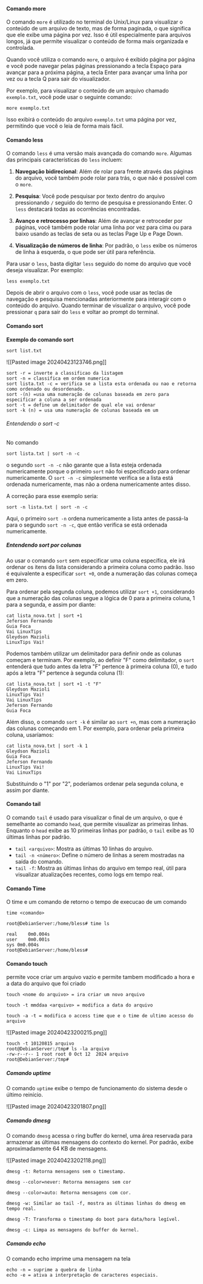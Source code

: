 #### Comando more
O comando `more` é utilizado no terminal do Unix/Linux para visualizar o conteúdo de um arquivo de texto, mas de forma paginada, o que significa que ele exibe uma página por vez. Isso é útil especialmente para arquivos longos, já que permite visualizar o conteúdo de forma mais organizada e controlada.

Quando você utiliza o comando `more`, o arquivo é exibido página por página e você pode navegar pelas páginas pressionando a tecla Espaço para avançar para a próxima página, a tecla Enter para avançar uma linha por vez ou a tecla Q para sair do visualizador.

Por exemplo, para visualizar o conteúdo de um arquivo chamado `exemplo.txt`, você pode usar o seguinte comando:

```
more exemplo.txt
```

Isso exibirá o conteúdo do arquivo `exemplo.txt` uma página por vez, permitindo que você o leia de forma mais fácil.



#### Comando less

O comando `less` é uma versão mais avançada do comando `more`. 
Algumas das principais características do `less` incluem:

1. **Navegação bidirecional**: Além de rolar para frente através das páginas do arquivo, você também pode rolar para trás, o que não é possível com o `more`.

2. **Pesquisa**: Você pode pesquisar por texto dentro do arquivo pressionando `/` seguido do termo de pesquisa e pressionando Enter. O `less` destacará todas as ocorrências encontradas.

3. **Avanço e retrocesso por linhas**: Além de avançar e retroceder por páginas, você também pode rolar uma linha por vez para cima ou para baixo usando as teclas de seta ou as teclas Page Up e Page Down.

4. **Visualização de números de linha**: Por padrão, o `less` exibe os números de linha à esquerda, o que pode ser útil para referência.

Para usar o `less`, basta digitar `less` seguido do nome do arquivo que você deseja visualizar. Por exemplo:

```
less exemplo.txt
```

Depois de abrir o arquivo com o `less`, você pode usar as teclas de navegação e pesquisa mencionadas anteriormente para interagir com o conteúdo do arquivo. Quando terminar de visualizar o arquivo, você pode pressionar `q` para sair do `less` e voltar ao prompt do terminal.


####  Comando sort

**Exemplo do comando sort**

```
sort list.txt 
```

![[Pasted image 20240423123746.png]]

```
sort -r = inverte a classificao da listagem
sort -n = classifica em ordem numerica
sort lista.txt -c = verifica se a lista esta ordenada ou nao e retorna como ordenado ou desordenado.
sort -(n) =usa uma numeração de colunas baseada em zero para especificar a coluna a ser ordenada
sort -t = define um delimitador de qual ele vai ordenar
sort -k (n) = usa uma numeração de colunas baseada em um
```

###### Entendendo o sort -c 

No comando

```shell
sort lista.txt | sort -n -c
```

o segundo `sort -n -c` não garante que a lista esteja ordenada numericamente porque o primeiro `sort` não foi especificado para ordenar numericamente. O `sort -n -c` simplesmente verifica se a lista está ordenada numericamente, mas não a ordena numericamente antes disso.

A correção para esse exemplo seria:

```shell
sort -n lista.txt | sort -n -c
```

Aqui, o primeiro `sort -n` ordena numericamente a lista antes de passá-la para o segundo `sort -n -c`, que então verifica se está ordenada numericamente.

##### Entendendo sort por colunas

Ao usar o comando `sort` sem especificar uma coluna específica, ele irá ordenar os itens da lista considerando a primeira coluna como padrão. Isso é equivalente a especificar `sort +0`, onde a numeração das colunas começa em zero.

Para ordenar pela segunda coluna, podemos utilizar `sort +1`, considerando que a numeração das colunas segue a lógica de 0 para a primeira coluna, 1 para a segunda, e assim por diante:

```shell
cat lista_nova.txt | sort +1
Jeferson Fernando
Guia Foca
Vai LinuxTips
Gleydson Mazioli
LinuxTips Vai!
```

Podemos também utilizar um delimitador para definir onde as colunas começam e terminam. Por exemplo, ao definir "F" como delimitador, o `sort` entenderá que tudo antes da letra "F" pertence à primeira coluna (0), e tudo após a letra "F" pertence à segunda coluna (1):

```shell
cat lista_nova.txt | sort +1 -t "F"
Gleydson Mazioli
LinuxTips Vai!
Vai LinuxTips
Jeferson Fernando
Guia Foca
```

Além disso, o comando `sort -k` é similar ao `sort +n`, mas com a numeração das colunas começando em 1. Por exemplo, para ordenar pela primeira coluna, usaríamos:

```shell
cat lista_nova.txt | sort -k 1
Gleydson Mazioli
Guia Foca
Jeferson Fernando
LinuxTips Vai!
Vai LinuxTips
```

Substituindo o "1" por "2", poderíamos ordenar pela segunda coluna, e assim por diante.

#### Comando tail
O comando `tail` é usado para visualizar o final de um arquivo, o que é semelhante ao comando `head`, que permite visualizar as primeiras linhas. Enquanto o `head` exibe as 10 primeiras linhas por padrão, o `tail` exibe as 10 últimas linhas por padrão.

- `tail <arquivo>`: Mostra as últimas 10 linhas do arquivo.
- `tail -n <número>`: Define o número de linhas a serem mostradas na saída do comando.
- `tail -f`: Mostra as últimas linhas do arquivo em tempo real, útil para visualizar atualizações recentes, como logs em tempo real.


#### Comando Time

O time e um comando de retorno o tempo de execucao de um comando

```shell
time <comando> 

root@DebianServer:/home/bless# time ls

real	0m0.004s
user	0m0.001s
sys	0m0.004s
root@DebianServer:/home/bless# 
```


#### Comando touch

permite voce criar um arquivo vazio e permite tambem modificado a hora e a data do arquivo que foi criado

```
touch <nome do arquivo> = ira criar um novo arquivo

touch -t mmddaa <arquivo> = modifica a data do arquivo

touch -a -t = modifica o access time que e o time de ultimo acesso do arquivo

```

![[Pasted image 20240423200215.png]]

```shell
touch -t 10120815 arquivo 
root@DebianServer:/tmp# ls -la arquivo 
-rw-r--r-- 1 root root 0 Oct 12  2024 arquivo
root@DebianServer:/tmp# 
```




##### Comando uptime

O comando `uptime` exibe o tempo de funcionamento do sistema desde o último reinício.

![[Pasted image 20240423201807.png]]



##### Comando dmesg

O comando `dmesg` acessa o ring buffer do kernel, uma área reservada para armazenar as últimas mensagens do contexto do kernel. Por padrão, exibe aproximadamente 64 KB de mensagens.

![[Pasted image 20240423202118.png]]

```
dmesg -t: Retorna mensagens sem o timestamp.

dmesg --color=never: Retorna mensagens sem cor

dmesg --color=auto: Retorna mensagens com cor.

dmesg -w: Similar ao tail -f, mostra as últimas linhas do dmesg em tempo real.

dmesg -T: Transforma o timestamp do boot para data/hora legível.

dmesg -c: Limpa as mensagens do buffer do kernel.

```


##### Comando echo
O comando echo imprime uma mensagem na tela

```shell
echo -n = suprime a quebra de linha
echo -e = ativa a interpretação de caracteres especiais.

```